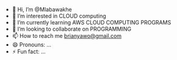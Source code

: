 - 👋 Hi, I’m @Mlabawakhe
- 👀 I’m interested in CLOUD computing 
- 🌱 I’m currently learning AWS CLOUD COMPUTING PROGRAMS
- 💞️ I’m looking to collaborate on PROGRAMMING 
- 📫 How to reach me brianyawo@gmail.com
- 😄 Pronouns: ...
- ⚡ Fun fact: ...

<!---
Mlabawakhe/Mlabawakhe is a ✨ special ✨ repository because its `README.md` (this file) appears on your GitHub profile.
You can click the Preview link to take a look at your changes.
--->
